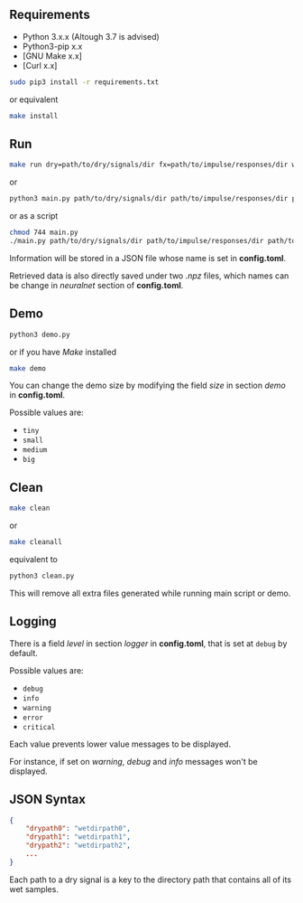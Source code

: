 ## Requirements

- Python 3.x.x (Altough 3.7 is advised)
- Python3-pip x.x  
- [GNU Make x.x]
- [Curl x.x]

```bash
sudo pip3 install -r requirements.txt
```

or equivalent

```bash
make install
```

## Run

```bash
make run dry=path/to/dry/signals/dir fx=path/to/impulse/responses/dir wet=path/to/output/dir
```

or

```bash
python3 main.py path/to/dry/signals/dir path/to/impulse/responses/dir path/to/output/dir
```

or as a script

```bash
chmod 744 main.py
./main.py path/to/dry/signals/dir path/to/impulse/responses/dir path/to/output/dir
```

Information will be stored in a JSON file whose name is set in **config.toml**.

Retrieved data is also directly saved under two *.npz* files, which names can be change in *neuralnet* section of **config.toml**.

## Demo

```bash
python3 demo.py
```

or if you have *Make* installed

```bash
make demo
```

You can change the demo size by modifying the field *size* in section *demo* in **config.toml**.

Possible values are:
* `tiny`
* `small`
* `medium`
* `big`

## Clean

```bash
make clean
```

or

```bash
make cleanall
```

equivalent to

```bash
python3 clean.py
```

This will remove all extra files generated while running main script or demo.

## Logging

There is a field *level* in section *logger* in **config.toml**, that is set at `debug` by default.

Possible values are:
* `debug`
* `info`
* `warning`
* `error`
* `critical`

Each value prevents lower value messages to be displayed.

For instance, if set on *warning*, *debug* and *info* messages won't be displayed.

## JSON Syntax

```json
{
	"drypath0": "wetdirpath0",
	"drypath1": "wetdirpath1",
	"drypath2": "wetdirpath2",
	...
}
```

Each path to a dry signal is a key to the directory path that contains all of its wet samples.